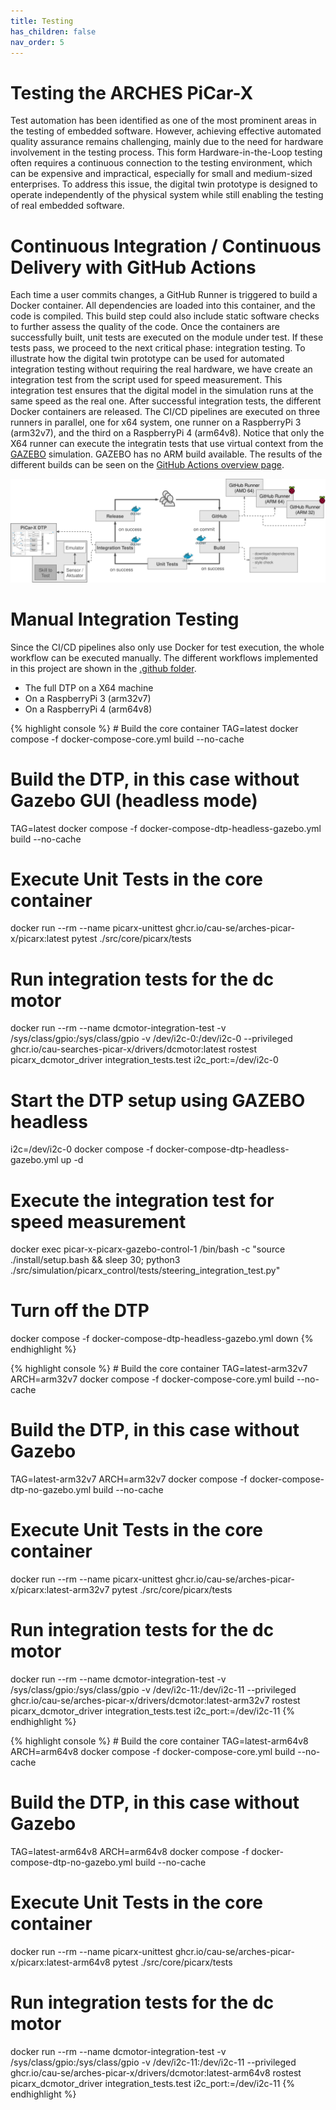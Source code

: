 ```yaml
---
title: Testing
has_children: false
nav_order: 5
---
```


<link rel="stylesheet" href="{{ site.baseurl }}{% link assets/css/tabs.css %}">
<script src="{{ site.baseurl }}{% link assets/js/tabs.js %}"> </script>

# Testing the ARCHES PiCar-X
Test automation has been identified as one of the most prominent areas in the testing of embedded software. However, achieving effective automated quality assurance remains challenging, mainly due to the need for hardware involvement in the testing process. This form Hardware-in-the-Loop testing often requires a continuous connection to the testing environment, which can be expensive and impractical, especially for small and medium-sized enterprises. To address this issue, the digital twin prototype is designed to operate independently of the physical system while still enabling the testing of real embedded software.

# Continuous Integration / Continuous Delivery with GitHub Actions
Each time a user commits changes, a GitHub Runner is triggered to build a Docker container. All dependencies are loaded into this container, and the code is compiled. This build step could also include static software checks to further assess the quality of the code. Once the containers are successfully built, unit tests are executed on the module under test. If these tests pass, we proceed to the next critical phase: integration testing. To illustrate how the digital twin prototype can be used for automated integration testing without requiring the real hardware, we have create an integration test from the script used for speed measurement. This integration test ensures that the digital model in the simulation runs at the same speed as the real one. After successful integration tests, the different Docker containers are released. The CI/CD pipelines are executed on three runners in parallel, one for x64 system, one runner on a RaspberryPi 3 (arm32v7), and the third on a RaspberryPi 4 (arm64v8). Notice that only the X64 runner can execute the integratin tests that use virtual context from the [GAZEBO](https://gazebosim.org/) simulation. GAZEBO has no ARM build available. The results of the different builds can be seen on the [GitHub Actions overview page](https://github.com/cau-se/ARCHES-PiCar-X/actions).

![CI/CD Pipeline for the PiCar-X.](./assets/images/picarx-cicd.jpg)

# Manual Integration Testing
Since the CI/CD pipelines also only use Docker for test execution, the whole workflow can be executed manually. The different workflows implemented in this project are shown in the [.github folder](https://github.com/cau-se/ARCHES-PiCar-X/tree/main/.github).


<div class="tab-container" id="manualtesting">
  <ul class="tab-list">
<li class="tab active" data-tab="tab1-1">The full DTP on a X64 machine</li>
<li class="tab" data-tab="tab1-2">On a RaspberryPi 3 (arm32v7)</li>
<li class="tab" data-tab="tab1-2">On a RaspberryPi 4 (arm64v8)</li>
  </ul>
  <div class="tab-content" id="tab1-1">
  {% highlight console %}
# Build the core container
TAG=latest docker compose -f docker-compose-core.yml build --no-cache

# Build the DTP, in this case without Gazebo GUI (headless mode)
TAG=latest docker compose -f docker-compose-dtp-headless-gazebo.yml build --no-cache

# Execute Unit Tests in the core container
docker run --rm --name picarx-unittest ghcr.io/cau-se/arches-picar-x/picarx:latest pytest ./src/core/picarx/tests

# Run integration tests for the dc motor
docker run --rm --name dcmotor-integration-test -v /sys/class/gpio:/sys/class/gpio -v /dev/i2c-0:/dev/i2c-0 --privileged  ghcr.io/cau-searches-picar-x/drivers/dcmotor:latest rostest picarx_dcmotor_driver integration_tests.test i2c_port:=/dev/i2c-0

# Start the DTP setup using GAZEBO headless
i2c=/dev/i2c-0 docker compose -f docker-compose-dtp-headless-gazebo.yml up -d

# Execute the integration test for speed measurement
docker exec picar-x-picarx-gazebo-control-1 /bin/bash -c "source ./install/setup.bash && sleep 30; python3 ./src/simulation/picarx_control/tests/steering_integration_test.py"

# Turn off the DTP
docker compose -f docker-compose-dtp-headless-gazebo.yml down {% endhighlight %}  
  </div>
  <div class="tab-content active" id="tab1-2">
  {% highlight console %}
# Build the core container
TAG=latest-arm32v7 ARCH=arm32v7 docker compose -f docker-compose-core.yml build --no-cache

# Build the DTP, in this case without Gazebo
TAG=latest-arm32v7 ARCH=arm32v7 docker compose -f docker-compose-dtp-no-gazebo.yml build --no-cache

# Execute Unit Tests in the core container
docker run --rm --name picarx-unittest ghcr.io/cau-se/arches-picar-x/picarx:latest-arm32v7 pytest ./src/core/picarx/tests

# Run integration tests for the dc motor
docker run --rm --name dcmotor-integration-test -v /sys/class/gpio:/sys/class/gpio -v /dev/i2c-11:/dev/i2c-11 --privileged  ghcr.io/cau-se/arches-picar-x/drivers/dcmotor:latest-arm32v7 rostest picarx_dcmotor_driver integration_tests.test i2c_port:=/dev/i2c-11 {% endhighlight %}  
  </div>
  <div class="tab-content active" id="tab1-3">
  {% highlight console %}
# Build the core container
TAG=latest-arm64v8 ARCH=arm64v8 docker compose -f docker-compose-core.yml build --no-cache

# Build the DTP, in this case without Gazebo
TAG=latest-arm64v8 ARCH=arm64v8 docker compose -f docker-compose-dtp-no-gazebo.yml build --no-cache

# Execute Unit Tests in the core container
docker run --rm --name picarx-unittest ghcr.io/cau-se/arches-picar-x/picarx:latest-arm64v8 pytest ./src/core/picarx/tests

# Run integration tests for the dc motor
docker run --rm --name dcmotor-integration-test -v /sys/class/gpio:/sys/class/gpio -v /dev/i2c-11:/dev/i2c-11 --privileged  ghcr.io/cau-se/arches-picar-x/drivers/dcmotor:latest-arm64v8 rostest picarx_dcmotor_driver integration_tests.test i2c_port:=/dev/i2c-11 {% endhighlight %}  
  </div>

</div>